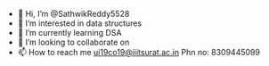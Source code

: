 - 👋 Hi, I’m @SathwikReddy5528
- 👀 I’m interested in data structures
- 🌱 I’m currently learning DSA
- 💞️ I’m looking to collaborate on 
- 📫 How to reach me ui19co19@iiitsurat.ac.in
     Phn no: 8309445099

<!---
SathwikReddy5528/SathwikReddy5528 is a ✨ special ✨ repository because its `README.md` (this file) appears on your GitHub profile.
You can click the Preview link to take a look at your changes.
--->
